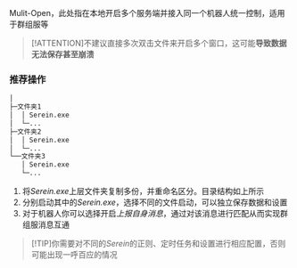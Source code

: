 
Mulit-Open，此处指在本地开启多个服务端并接入同一个机器人统一控制，适用于群组服等

>[!ATTENTION]不建议直接多次双击文件来开启多个窗口，这可能**导致数据无法保存甚至崩溃**

### 推荐操作

```txt
│
├─文件夹1
│  │ Serein.exe  
│  └─...
├─文件夹2
│  │ Serein.exe  
│  └─...
└──文件夹3
   │ Serein.exe  
   └─...
```

1. 将*Serein.exe*上层文件夹复制多份，并重命名区分。目录结构如上所示
2. 分别启动其中的*Serein.exe*，选择不同的文件启动，可以独立保存数据和设置
3. 对于机器人你可以选择开启*上报自身消息*，通过对该消息进行匹配从而实现群组服消息互通

>[!TIP]你需要对不同的*Serein*的正则、定时任务和设置进行相应配置，否则可能出现一呼百应的情况
